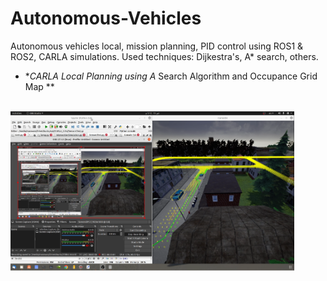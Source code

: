 # Autonomous-Vehicles
Autonomous vehicles local, mission planning, PID control using ROS1 & ROS2, CARLA simulations.
Used techniques: Dijkestra's, A* search, others.
* **CARLA Local Planning using A* Search Algorithm and Occupance Grid Map **                                                                     <br /><br />
<img src="https://github.com/MarawanAzmy/Autonomous-Vehicles/blob/main/A_Star_local_Planning.PNG" width=90% height=90%>